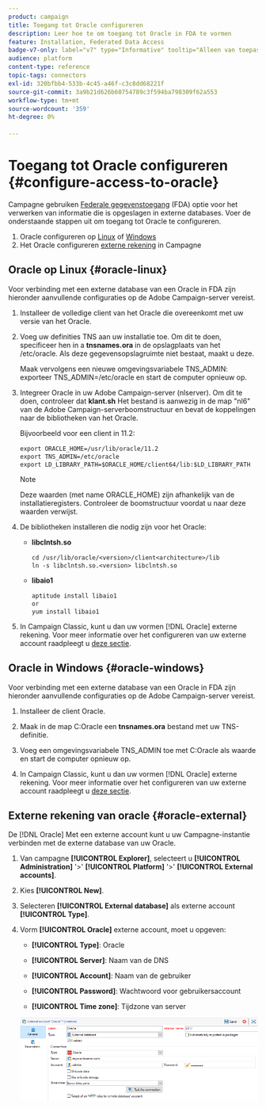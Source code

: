 ```yaml
---
product: campaign
title: Toegang tot Oracle configureren
description: Leer hoe te om toegang tot Oracle in FDA te vormen
feature: Installation, Federated Data Access
badge-v7-only: label="v7" type="Informative" tooltip="Alleen van toepassing op Campaign Classic v7"
audience: platform
content-type: reference
topic-tags: connectors
exl-id: 320bfbb4-533b-4c45-a46f-c3c8dd68221f
source-git-commit: 3a9b21d626b60754789c3f594ba798309f62a553
workflow-type: tm+mt
source-wordcount: '359'
ht-degree: 0%

---
```


# Toegang tot Oracle configureren {#configure-access-to-oracle}



Campagne gebruiken [Federale gegevenstoegang](../../installation/using/about-fda.md) (FDA) optie voor het verwerken van informatie die is opgeslagen in externe databases. Voer de onderstaande stappen uit om toegang tot Oracle te configureren.

1. Oracle configureren op [Linux](#oracle-linux) of [Windows](#azure-windows)
1. Het Oracle configureren [externe rekening](#oracle-external) in Campagne

## Oracle op Linux {#oracle-linux}

Voor verbinding met een externe database van een Oracle in FDA zijn hieronder aanvullende configuraties op de Adobe Campaign-server vereist.

1. Installeer de volledige client van het Oracle die overeenkomt met uw versie van het Oracle.
1. Voeg uw definities TNS aan uw installatie toe. Om dit te doen, specificeer hen in a **tnsnames.ora** in de opslagplaats van het /etc/oracle. Als deze gegevensopslagruimte niet bestaat, maakt u deze.

   Maak vervolgens een nieuwe omgevingsvariabele TNS_ADMIN: exporteer TNS_ADMIN=/etc/oracle en start de computer opnieuw op.

1. Integreer Oracle in uw Adobe Campaign-server (nlserver). Om dit te doen, controleer dat **klant.sh** Het bestand is aanwezig in de map &quot;nl6&quot; van de Adobe Campaign-serverboomstructuur en bevat de koppelingen naar de bibliotheken van het Oracle.

   Bijvoorbeeld voor een client in 11.2:

   ```
   export ORACLE_HOME=/usr/lib/oracle/11.2
   export TNS_ADMIN=/etc/oracle
   export LD_LIBRARY_PATH=$ORACLE_HOME/client64/lib:$LD_LIBRARY_PATH
   ```

   >[!NOTE]
   >
   >Deze waarden (met name ORACLE_HOME) zijn afhankelijk van de installatieregisters. Controleer de boomstructuur voordat u naar deze waarden verwijst.

1. De bibliotheken installeren die nodig zijn voor het Oracle:

   * **libclntsh.so**

     ```
     cd /usr/lib/oracle/<version>/client<architecture>/lib
     ln -s libclntsh.so.<version> libclntsh.so
     ```

   * **libaio1**

     ```
     aptitude install libaio1
     or
     yum install libaio1
     ```

1. In Campaign Classic, kunt u dan uw vormen [!DNL Oracle] externe rekening. Voor meer informatie over het configureren van uw externe account raadpleegt u [deze sectie](#oracle-external).

## Oracle in Windows {#oracle-windows}

Voor verbinding met een externe database van een Oracle in FDA zijn hieronder aanvullende configuraties op de Adobe Campaign-server vereist.

1. Installeer de client Oracle.

1. Maak in de map C:Oracle een **tnsnames.ora** bestand met uw TNS-definitie.

1. Voeg een omgevingsvariabele TNS_ADMIN toe met C:Oracle als waarde en start de computer opnieuw op.

1. In Campaign Classic, kunt u dan uw vormen [!DNL Oracle] externe rekening. Voor meer informatie over het configureren van uw externe account raadpleegt u [deze sectie](#oracle-external).

## Externe rekening van oracle {#oracle-external}

De [!DNL Oracle] Met een externe account kunt u uw Campagne-instantie verbinden met de externe database van uw Oracle.

1. Van campagne **[!UICONTROL Explorer]**, selecteert u **[!UICONTROL Administration]** &#39;>&#39; **[!UICONTROL Platform]** &#39;>&#39; **[!UICONTROL External accounts]**.

1. Kies **[!UICONTROL New]**.

1. Selecteren **[!UICONTROL External database]** als externe account **[!UICONTROL Type]**.

1. Vorm **[!UICONTROL Oracle]** externe account, moet u opgeven:

   * **[!UICONTROL Type]**: Oracle

   * **[!UICONTROL Server]**: Naam van de DNS

   * **[!UICONTROL Account]**: Naam van de gebruiker

   * **[!UICONTROL Password]**: Wachtwoord voor gebruikersaccount

   * **[!UICONTROL Time zone]**: Tijdzone van server

   ![](assets/oracle_config.png)
